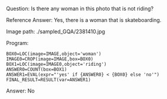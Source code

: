 Question: Is there any woman in this photo that is not riding?

Reference Answer: Yes, there is a woman that is skateboarding.

Image path: ./sampled_GQA/2381410.jpg

Program:

```
BOX0=LOC(image=IMAGE,object='woman')
IMAGE0=CROP(image=IMAGE,box=BOX0)
BOX1=LOC(image=IMAGE0,object='riding')
ANSWER0=COUNT(box=BOX1)
ANSWER1=EVAL(expr="'yes' if {ANSWER0} < {BOX0} else 'no'")
FINAL_RESULT=RESULT(var=ANSWER1)
```
Answer: No

